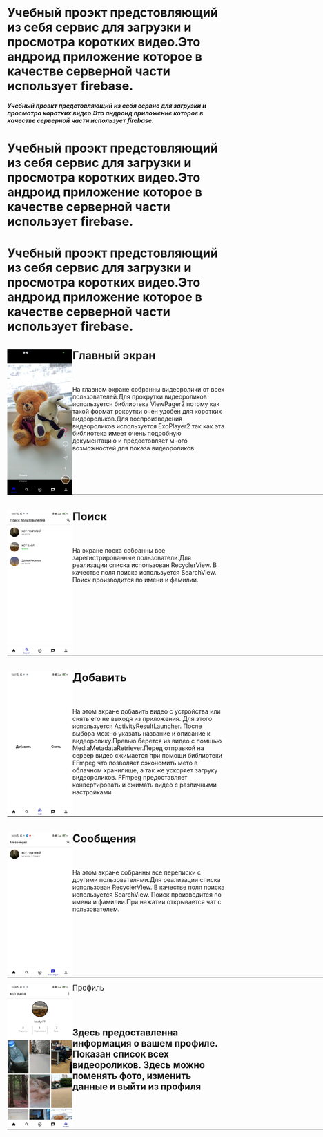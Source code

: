 <p><h1>Учебный проэкт предстовляющий из себя сервис для загрузки и просмотра коротких видео.Это андроид приложение которое в качестве серверной части использует firebase.</h1></p>
<p><h5>Учебный проэкт предстовляющий из себя сервис для загрузки и просмотра коротких видео.Это андроид приложение которое в качестве серверной части использует firebase.</h5></p>
<p><h1>Учебный проэкт предстовляющий из себя сервис для загрузки и просмотра коротких видео.Это андроид приложение которое в качестве серверной части использует firebase.</h1></p>
<p><h1>Учебный проэкт предстовляющий из себя сервис для загрузки и просмотра коротких видео.Это андроид приложение которое в качестве серверной части использует firebase.</h1></p>

<img src="https://github.com/kiselyv77/RsesTok/blob/master/screenshots/Home.jpg" width="30%" height="30%" align="left" />
<big><h2>Главный экран</h2></big>
<br>
<p>На главном экране собранны видеоролики от всех пользователей.Для прокрутки видеороликов используется библиотека ViewPager2 потому как такой формат рокрутки очен удобен для коротких видеорольков.Для воспроизведения видеороликов используется ExoPlayer2 так как эта библиотека имеет очень подробную документацию и предостовляет много возможностей для показа видеороликов.</p>
<hr align="center" color="#fff" size="1" width="860px" />

<img src="https://github.com/kiselyv77/RsesTok/blob/master/screenshots/Search.jpg" width="30%" height="30%" align="left" />
<big><h2>Поиск</h2></big>
<br>
<p>На экране поска собранны все зарегистрированные пользователи.Для реализации списка использован RecyclerView. В качестве поля поиска используется SearchView. Поиск производится по имени и фамилии.</p>
<hr align="center" color="#fff" size="1" width="860px" />

<img src="https://github.com/kiselyv77/RsesTok/blob/master/screenshots/Add.jpg" width="30%" height="30%" align="left" />
<big><h2>Добавить</h2></big>
<br>
<p>На этом экране добавить видео с устройства или снять его не выходя из приложения. Для этого  используется ActivityResultLauncher. После выбора можно указать название и описание к видеоролику.Превью берется из видео с помщью MediaMetadataRetriever.Перед отправкой на сервер видео сжимается при помощи библиотеки FFmpeg что позволяет сэкономить мето в облачном хранилище, а так же ускоряет загруку видеороликов. FFmpeg предоставляет конвертировать и сжимать видео с различными настройками</p>
<hr align="center" color="#fff" size="1" width="860px" />

<img src="https://github.com/kiselyv77/RsesTok/blob/master/screenshots/Messenger.jpg" width="30%" height="30%" align="left" />
<big><h2>Сообщения</h2></big>
<br>
<p>На этом экране собранны все переписки с другими пользователями.Для реализации списка использован RecyclerView. В качестве поля поиска используется SearchView. Поиск производится по имени и фамилии.При нажатии открывается чат с пользователем.</p>
<hr align="center" color="#fff" size="1" width="860px" />

<img src="https://github.com/kiselyv77/RsesTok/blob/master/screenshots/Profile.jpg" width="30%" height="30%" align="left" />
<big></h2>Профиль<h2></big>
<br>
<p>Здесь предоставленна информация о вашем профиле. Показан список всех видеороликов. Здесь можно поменять фото, изменить данные и выйти из профиля</p>
<hr align="center" color="#fff" size="1" width="860px" />






    
    
